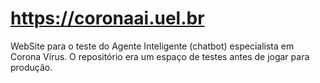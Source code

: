 # https://coronaai.uel.br
WebSite para o teste do Agente Inteligente (chatbot) especialista em Corona Vírus. O repositório era um espaço de testes antes de jogar para produção. 
